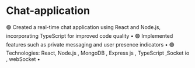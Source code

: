 # Chat-application

🟢 Created a real-time chat application using React and Node.js, incorporating TypeScript for improved code quality • 
🟢 Implemented features such as private messaging and user presence indicators • 
🟢 Technologies: React, Node.js , MongoDB , Express js , TypeScript ,Socket io , webSocket • 

